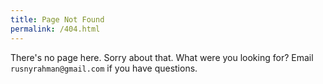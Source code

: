 ```yaml
---
title: Page Not Found
permalink: /404.html
---
```


There's no page here. Sorry about that. What were you looking for? Email
`rusnyrahman@gmail.com` if you have questions.
